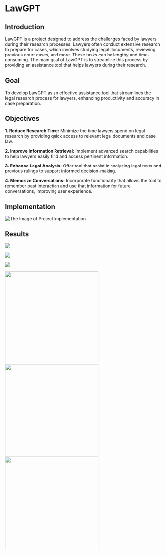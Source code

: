 
# LawGPT

## Introduction
LawGPT is a project designed to address the challenges faced by lawyers during their research processes. Lawyers often conduct extensive research to prepare for cases, which involves studying legal documents, reviewing previous court cases, and more. These tasks can be lengthy and time-consuming. The main goal of LawGPT is to streamline this process by providing an assistance tool that helps lawyers during their research.

## Goal 
To develop LawGPT as an effective assistance tool that streamlines the legal research process for lawyers, enhancing productivity and accuracy in case preparation.

## Objectives
**1. Reduce Research Time:** Minimize the time lawyers spend on legal research by providing quick access to relevant legal documents and case law.

**2. Improve Information Retrieval:** Implement advanced search capabilities to help lawyers easily find and access pertinent information.

**3. Enhance Legal Analysis:** Offer tool that assist in analyzing legal texts and previous rulings to support informed decision-making.

**4. Memorize Conversations:** Incorporate functionality that allows the tool to remember past interaction and use that information for future conversations, improving user experience.

## Implementation
![The Image of Project Implementation](https://raw.githubusercontent.com/Sumit9623/LawGPT/refs/heads/master/Implementation.png)

## Results
![](https://raw.githubusercontent.com/Sumit9623/LawGPT/refs/heads/master/result2.png)

![](https://raw.githubusercontent.com/Sumit9623/LawGPT/refs/heads/master/result1.png)

![](https://raw.githubusercontent.com/Sumit9623/LawGPT/refs/heads/master/result3.png)

<img src="https://raw.githubusercontent.com/Sumit9623/LawGPT/refs/heads/master/result2.png" width="300"/> <img src="https://raw.githubusercontent.com/Sumit9623/LawGPT/refs/heads/master/result1.png" width="300"/> <img src="https://raw.githubusercontent.com/Sumit9623/LawGPT/refs/heads/master/result3.png" width="300"/> 

